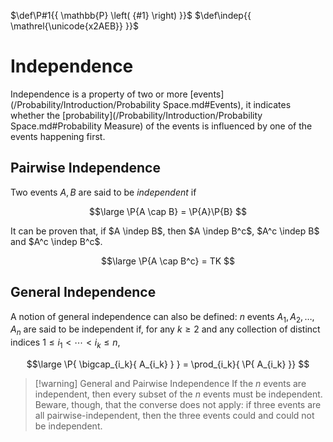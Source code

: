 $\def\P#1{{ \mathbb{P} \left( {#1} \right) }}$
$\def\indep{{ \mathrel{\unicode{x2AEB}} }}$

# Independence

Independence is a property of two or more [events](/Probability/Introduction/Probability Space.md#Events), it indicates whether the [probability](/Probability/Introduction/Probability Space.md#Probability Measure) of the events is influenced by one of the events happening first.

## Pairwise Independence

Two events $A,B$ are said to be *independent* if

$$\large
	\P{A \cap B} = \P{A}\P{B}
$$

It can be proven that, if $A \indep B$, then $A \indep B^c$, $A^c \indep B$ and $A^c \indep B^c$.

$$\large
	\P{A \cap B^c} = TK
$$

## General Independence

A notion of general independence can also be defined: $n$ events $A_1, A_2, \ldots, A_n$ are said to be independent if, for any $k \ge 2$ and any collection of distinct indices $1 \le i_1 < \cdots < i_k \le n$,

$$\large
	\P{ \bigcap_{i_k}{ A_{i_k} } } = \prod_{i_k}{ \P{ A_{i_k} }}
$$

> [!warning] General and Pairwise Independence
> If the $n$ events are independent, then every subset of the $n$ events must be independent. Beware, though, that the converse does not apply: if three events are all pairwise-independent, then the three events could and could not be independent.



